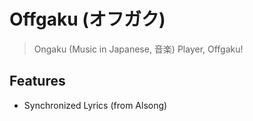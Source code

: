 # Offgaku (オフガク)

> Ongaku (Music in Japanese, 音楽) Player, Offgaku!

## Features

- Synchronized Lyrics (from Alsong)
